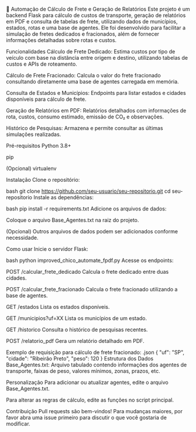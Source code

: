 🚚 Automação de Cálculo de Frete e Geração de Relatórios
Este projeto é um backend Flask para cálculo de custos de transporte, geração de relatórios em PDF e consulta de tabelas de frete, utilizando dados de municípios, estados, rotas e uma base de agentes. Ele foi desenvolvido para facilitar a simulação de fretes dedicados e fracionados, além de fornecer informações detalhadas sobre rotas e custos.

Funcionalidades
Cálculo de Frete Dedicado:
Estima custos por tipo de veículo com base na distância entre origem e destino, utilizando tabelas de custos e APIs de roteamento.

Cálculo de Frete Fracionado:
Calcula o valor do frete fracionado consultando diretamente uma base de agentes carregada em memória.

Consulta de Estados e Municípios:
Endpoints para listar estados e cidades disponíveis para cálculo de frete.

Geração de Relatórios em PDF:
Relatórios detalhados com informações de rota, custos, consumo estimado, emissão de CO₂ e observações.

Histórico de Pesquisas:
Armazena e permite consultar as últimas simulações realizadas.

Pré-requisitos
Python 3.8+

pip

(Opcional) virtualenv

Instalação
Clone o repositório:

bash
git clone https://github.com/seu-usuario/seu-repositorio.git
cd seu-repositorio
Instale as dependências:

bash
pip install -r requirements.txt
Adicione os arquivos de dados:

Coloque o arquivo Base_Agentes.txt na raiz do projeto.

(Opcional) Outros arquivos de dados podem ser adicionados conforme necessidade.

Como usar
Inicie o servidor Flask:

bash
python improved_chico_automate_fpdf.py
Acesse os endpoints:

POST /calcular_frete_dedicado
Calcula o frete dedicado entre duas cidades.

POST /calcular_frete_fracionado
Calcula o frete fracionado utilizando a base de agentes.

GET /estados
Lista os estados disponíveis.

GET /municipios?uf=XX
Lista os municípios de um estado.

GET /historico
Consulta o histórico de pesquisas recentes.

POST /relatorio_pdf
Gera um relatório detalhado em PDF.

Exemplo de requisição para cálculo de frete fracionado:
.json
{
  "uf": "SP",
  "cidade": "Ribeirão Preto",
  "peso": 120
}
Estrutura dos Dados
Base_Agentes.txt:
Arquivo tabulado contendo informações dos agentes de transporte, faixas de peso, valores mínimos, zonas, prazos, etc.

Personalização
Para adicionar ou atualizar agentes, edite o arquivo Base_Agentes.txt.

Para alterar as regras de cálculo, edite as funções no script principal.

Contribuição
Pull requests são bem-vindos! Para mudanças maiores, por favor abra uma issue primeiro para discutir o que você gostaria de modificar.
